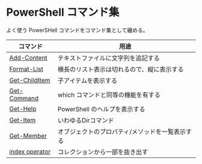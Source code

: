 # PowerShell コマンド集
よく使う PowerSHell コマンドをコマンド集として纏める。  

| コマンド | 用途 |
| --- | --- |
| [Add-Content](./Add-Content.md "Adds content to the specified items, such as adding words to a file. ") | テキストファイルに文字列を追記する |
| [Format-List](./Format-List.md "Format the output as a list of properties in which each property appears on a new line.") | 横長のリスト表示は切れるので、縦に表示する |
| [Get-ChildItem](./Get-ChildItem.md "Gets the items and child items in one or more specified locations.") | 子アイテムを表示する |
| [Get-Command](./Get-Command.md "Gets all commands.") | which コマンドと同等の機能を有する |
| [Get-Help](./Get-Help.md "Displays information about PowerShell commands and concepts.") | PowerShell のヘルプを表示する |
| [Get-Item](./Get-Item.md "Gets the item at the specified location.") | いわゆるDirコマンド |
| [Get-Member](./Get-Member.md "Gets the properties and methods of objects.") | オブジェクトのプロパティ/メソッドを一覧表示する |
| [index operator](./IndexOperator.md "Selects objects from indexed collections, such as arrays and hash tables.") | コレクションから一部を抜き出す |
